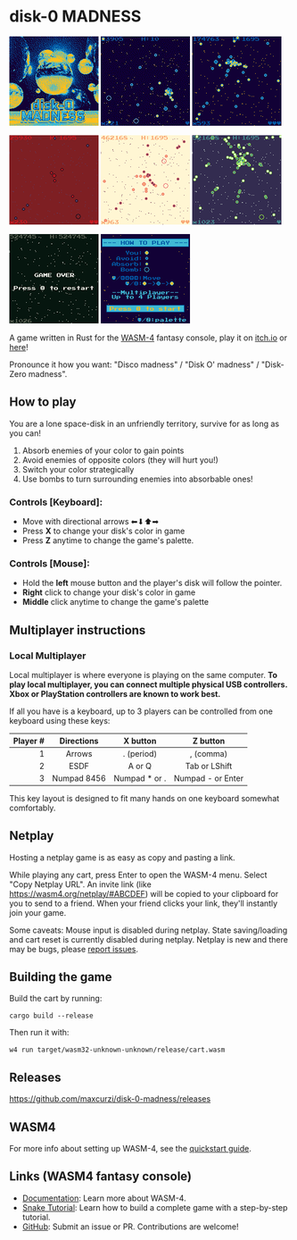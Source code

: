 # disk-0 MADNESS
![](assets/screenshots/cover.png)
![](assets/screenshots/wasm4-animation-0.gif)
![](assets/screenshots/wasm4-screenshot-10.png)

![](assets/screenshots/wasm4-screenshot-9.png)
![](assets/screenshots/wasm4-screenshot-12.png)
![](assets/screenshots/wasm4-screenshot-14.png)

![](assets/screenshots/wasm4-screenshot-13.png)
![](assets/screenshots/htp-new.png)



A game written in Rust for the [WASM-4](https://wasm4.org) fantasy console, play it on [itch.io](https://maxcurzi.itch.io/disk-0-madness) or [here](https://maxcurzi.github.io/disk-0-madness/)!

Pronounce it how you want: "Disco madness" / "Disk O' madness" / "Disk-Zero madness".


## How to play
You are a lone space-disk in an unfriendly territory, survive for as long as you can!
1. Absorb enemies of your color to gain points
2. Avoid enemies of opposite colors (they will hurt you!)
3. Switch your color strategically
4. Use bombs to turn surrounding enemies into absorbable ones!
### Controls [Keyboard]:
- Move with directional arrows ⬅⬇⬆➡
- Press __X__ to change your disk's color in game
- Press __Z__ anytime to change the game's palette.
### Controls [Mouse]:
 - Hold the __left__ mouse button and the player's disk will follow the pointer.
 - __Right__ click to change your disk's color in game
 - __Middle__ click anytime to change the game's palette

## Multiplayer instructions
### Local Multiplayer
Local multiplayer is where everyone is playing on the same computer.
__To play local multiplayer, you can connect multiple physical USB controllers. Xbox or PlayStation controllers are known to work best.__

If all you have is a keyboard, up to 3 players can be controlled from one keyboard using these keys:

| Player # |Directions| X button| Z button |
|---:|:----:  |:----:  |:----:  |
|1 |Arrows |. (period)| , (comma)|
|2 |ESDF |A or Q |Tab or LShift|
|3 |Numpad 8456 |Numpad * or .|Numpad - or Enter|

This key layout is designed to fit many hands on one keyboard somewhat comfortably.

## Netplay

Hosting a netplay game is as easy as copy and pasting a link.

While playing any cart, press Enter to open the WASM-4 menu.
Select "Copy Netplay URL". An invite link (like https://wasm4.org/netplay/#ABCDEF) will be copied to your clipboard for you to send to a friend.
When your friend clicks your link, they'll instantly join your game.

Some caveats:
Mouse input is disabled during netplay.
State saving/loading and cart reset is currently disabled during netplay.
Netplay is new and there may be bugs, please [report issues](https://github.com/aduros/wasm4).
## Building the game

Build the cart by running:

```shell
cargo build --release
```

Then run it with:

```shell
w4 run target/wasm32-unknown-unknown/release/cart.wasm
```

## Releases
https://github.com/maxcurzi/disk-0-madness/releases
## WASM4
For more info about setting up WASM-4, see the [quickstart guide](https://wasm4.org/docs/getting-started/setup?code-lang=rust#quickstart).

## Links (WASM4 fantasy console)

- [Documentation](https://wasm4.org/docs): Learn more about WASM-4.
- [Snake Tutorial](https://wasm4.org/docs/tutorials/snake/goal): Learn how to build a complete game
  with a step-by-step tutorial.
- [GitHub](https://github.com/aduros/wasm4): Submit an issue or PR. Contributions are welcome!
